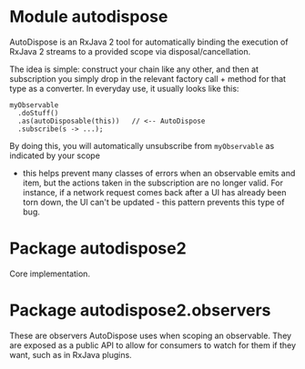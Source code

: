 # Module autodispose

AutoDispose is an RxJava 2 tool for automatically binding the execution of RxJava 2 streams to a
provided scope via disposal/cancellation.

The idea is simple: construct your chain like any other, and then at subscription you simply
drop in the relevant factory call + method for that type as a converter. In everyday use, it
usually looks like this:

```
myObservable
  .doStuff()
  .as(autoDisposable(this))   // <-- AutoDispose
  .subscribe(s -> ...);
```

By doing this, you will automatically unsubscribe from `myObservable` as indicated by your scope
- this helps prevent many classes of errors when an observable emits and item, but the actions
taken in the subscription are no longer valid. For instance, if a network request comes back
after a UI has already been torn down, the UI can't be updated - this pattern prevents this type
of bug.

# Package autodispose2

Core implementation.

# Package autodispose2.observers

These are observers AutoDispose uses when scoping an observable. They are exposed as a public API
to allow for consumers to watch for them if they want, such as in RxJava plugins.
